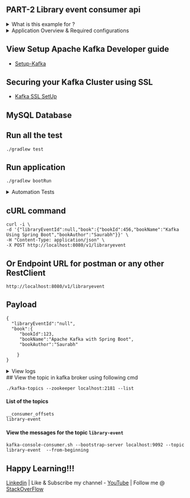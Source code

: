 ## PART-2 Library event consumer api

<details><summary>What is this example for ?</summary>

#### Apache Kafka Consumer API for sending message to a kafka topic by following ways:
- Sending a message with synchronous/asynchronous
- Sending a message with synchronous with timeout feature
- Sending a message with ProducerRecord
- Sending a message with ProducerRecord along with the headers
</details>

<details><summary>Application Overview & Required configurations </summary>
	
- This application is developed for consuming the apache kafka messages based on the the certain or specific events.
- This repository has the complete code related to kafka producers/consumers using spring boot.
- I have used 3 Apache Kafka clusters and 3 replicas in this example. 
- Please see following server.properties

#### Config files in `{KAFKA_HOME}/config/`
```
-rw-r--r--   1 saurabhshcs  admin  6864 19 Feb 23:40 server-1.properties
-rw-r--r--   1 saurabhshcs  admin  6864 19 Feb 23:41 server-2.properties
-rw-r--r--   1 saurabhshcs  admin  6863 17 Feb 22:57 server.properties
```
#### Application configurations in aplication.yaml for auto configurations

```
spring:
  profiles:
    active: local
    
spring:
  profiles: local
  kafka:
    template:
      default-topic: library-events
    producer:
      bootstrap-servers: localhost:9092, localhost:9093, localhost:9094
      key-serializer: org.apache.kafka.common.serialization.IntegerSerializer
      value-serializer: org.apache.kafka.common.serialization.StringSerializer
    admin:
      properties:
        bootstarp.servers: localhost:9092, localhost:9093, localhost:9094
```
</details>

## View Setup Apache Kafka Developer guide

- [Setup-Kafka](https://github.com/saurabhshcs/apache-kafka-developer-guide/blob/main/README.md)

## Securing your Kafka Cluster using SSL

- [Kafka SSL SetUp](https://github.com/saurabhshcs/apache-kafka-developer-guide/blob/main/Kafka_Security_config.md)

## MySQL Database

## Run all the test 

`
./gradlew test
`

## Run application
`
./gradlew bootRun
`

<details><summary>Automation Tests</summary>
<details> <summary>Integration Tests </summary>

#### LibraryEventControllerIntegrationTest

```
./gradlew clean test

> Task :test
2021-03-02 00:56:40.670  INFO 52992 --- [extShutdownHook] o.s.s.concurrent.ThreadPoolTaskExecutor  : Shutting down ExecutorService 'applicationTaskExecutor'
2021-03-02 00:56:40.671  INFO 52992 --- [extShutdownHook] o.a.k.clients.producer.KafkaProducer     : [Producer clientId=producer-1] Closing the Kafka producer with timeoutMillis = 30000 ms.

BUILD SUCCESSFUL in 16s
5 actionable tasks: 5 executed
SAURABHs-MacBook-Pro:library-producer-api saurabhsharma$ 

```
</details>
<details><summary>Unit Tests</summary>

#### LibraryEventControllerTest

```
./gradlew clean test

> Task :test
2021-03-02 00:56:40.670  INFO 52992 --- [extShutdownHook] o.s.s.concurrent.ThreadPoolTaskExecutor  : Shutting down ExecutorService 'applicationTaskExecutor'
2021-03-02 00:56:40.671  INFO 52992 --- [extShutdownHook] o.a.k.clients.producer.KafkaProducer     : [Producer clientId=producer-1] Closing the Kafka producer with timeoutMillis = 30000 ms.

BUILD SUCCESSFUL in 16s
5 actionable tasks: 5 executed
SAURABHs-MacBook-Pro:library-producer-api saurabhsharma$ 

```
</details>
</details>

## cURL command

```
curl -i \
-d '{"libraryEventId":null,"book":{"bookId":456,"bookName":"Kafka Using Spring Boot","bookAuthor":"Saurabh"}}' \
-H "Content-Type: application/json" \
-X POST http://localhost:8080/v1/libraryevent
```

## Or Endpoint URL for postman or any other RestClient

```
http://localhost:8080/v1/libraryevent
````
## Payload

```
{
  "libraryEventId":"null",
  "book":{
	 "bookId":123,
	 "bookName":"Apache Kafka with Spring Boot",
	 "bookAuthor":"Saurabh"

	}
} 
```

<details><summary>View logs</summary>
<p>

#### Console Logs -01 [Asynchronous kafkaTemplate.sendDefault(key, value) invocation]

```
2021-03-01 23:31:16.508  INFO 51690 --- [nio-8080-exec-1] o.s.web.servlet.DispatcherServlet        : Completed initialization in 2 ms
2021-03-01 23:31:16.620  INFO 51690 --- [nio-8080-exec-1] c.t.l.p.a.c.LibraryEventController       : Before Sync libraryEvent..
2021-03-01 23:31:16.645  INFO 51690 --- [nio-8080-exec-1] o.a.k.clients.producer.ProducerConfig    : ProducerConfig values: 
        acks = 1
        batch.size = 16384
        bootstrap.servers = [localhost:9092, localhost:9093, localhost:9094]
        buffer.memory = 33554432
        client.dns.lookup = use_all_dns_ips
        client.id = producer-1
        compression.type = none
        connections.max.idle.ms = 540000
        delivery.timeout.ms = 120000
        enable.idempotence = false
        interceptor.classes = []
        internal.auto.downgrade.txn.commit = true
        key.serializer = class org.apache.kafka.common.serialization.IntegerSerializer
        linger.ms = 0
        max.block.ms = 60000
        max.in.flight.requests.per.connection = 5
        max.request.size = 1048576
        metadata.max.age.ms = 300000
        metadata.max.idle.ms = 300000
        metric.reporters = []
        metrics.num.samples = 2
        metrics.recording.level = INFO
        metrics.sample.window.ms = 30000
        partitioner.class = class org.apache.kafka.clients.producer.internals.DefaultPartitioner
        receive.buffer.bytes = 32768
        reconnect.backoff.max.ms = 1000
        reconnect.backoff.ms = 50
        request.timeout.ms = 30000
        retries = 2147483647
        retry.backoff.ms = 100
        sasl.client.callback.handler.class = null
        sasl.jaas.config = null
        sasl.kerberos.kinit.cmd = /usr/bin/kinit
        sasl.kerberos.min.time.before.relogin = 60000
        sasl.kerberos.service.name = null
        sasl.kerberos.ticket.renew.jitter = 0.05
        sasl.kerberos.ticket.renew.window.factor = 0.8
        sasl.login.callback.handler.class = null
        sasl.login.class = null
        sasl.login.refresh.buffer.seconds = 300
        sasl.login.refresh.min.period.seconds = 60
        sasl.login.refresh.window.factor = 0.8
        sasl.login.refresh.window.jitter = 0.05
        sasl.mechanism = GSSAPI
        security.protocol = PLAINTEXT
        security.providers = null
        send.buffer.bytes = 131072
        ssl.cipher.suites = null
        ssl.enabled.protocols = [TLSv1.2, TLSv1.3]
        ssl.endpoint.identification.algorithm = https
        ssl.engine.factory.class = null
        ssl.key.password = null
        ssl.keymanager.algorithm = SunX509
        ssl.keystore.location = null
        ssl.keystore.password = null
        ssl.keystore.type = JKS
        ssl.protocol = TLSv1.3
        ssl.provider = null
        ssl.secure.random.implementation = null
        ssl.trustmanager.algorithm = PKIX
        ssl.truststore.location = null
        ssl.truststore.password = null
        ssl.truststore.type = JKS
        transaction.timeout.ms = 60000
        transactional.id = null
        value.serializer = class org.apache.kafka.common.serialization.StringSerializer

2021-03-01 23:31:16.673  INFO 51690 --- [nio-8080-exec-1] o.a.kafka.common.utils.AppInfoParser     : Kafka version: 2.6.0
2021-03-01 23:31:16.674  INFO 51690 --- [nio-8080-exec-1] o.a.kafka.common.utils.AppInfoParser     : Kafka commitId: 62abe01bee039651
2021-03-01 23:31:16.674  INFO 51690 --- [nio-8080-exec-1] o.a.kafka.common.utils.AppInfoParser     : Kafka startTimeMs: 1614641476673
2021-03-01 23:31:16.685  INFO 51690 --- [ad | producer-1] org.apache.kafka.clients.Metadata        : [Producer clientId=producer-1] Cluster ID: QRxGzd66R6iVmc5qoW5Dqg
2021-03-01 23:31:16.753  INFO 51690 --- [nio-8080-exec-1] c.t.l.p.a.c.LibraryEventController       : SendResult values: SendResult [producerRecord=ProducerRecord(topic=library-events, partition=null, headers=RecordHeaders(headers = [], isReadOnly = true), key=null, value={"libraryEventId":null,"book":{"numberOfPages":0}}, timestamp=null), recordMetadata=library-events-0@10]
2021-03-01 23:31:16.753  INFO 51690 --- [nio-8080-exec-1] c.t.l.p.a.c.LibraryEventController       : After send libraryEvent..

```
### Console Logs -02 [Synchronous kafkaTemplate.sendDefault(key, value) invocation]

```
2021-03-01 23:31:21.927  INFO 51690 --- [nio-8080-exec-2] c.t.l.p.a.c.LibraryEventController       : Before Async libraryEvent..
2021-03-01 23:31:21.929  INFO 51690 --- [nio-8080-exec-2] c.t.l.p.a.c.LibraryEventController       : After send libraryEvent..
2021-03-01 23:31:21.930  INFO 51690 --- [ad | producer-1] c.t.l.p.a.producer.LibraryEventProducer  : The message sent successfully to the key[null] and the value is [{"libraryEventId":null,"book":{"numberOfPages":0}}]

```

### Console Logs -03 [Synchronous kafkaTemplate.send(TOPIC_NAME, key, value) with Headers]


```
2021-03-02 00:14:44.178  INFO 52506 --- [nio-8080-exec-3] c.t.l.p.a.c.LibraryEventController       : Before Async libraryEventWithSync..
2021-03-02 00:14:44.178  INFO 52506 --- [nio-8080-exec-3] c.t.l.p.a.c.LibraryEventController       : After send libraryEvent..
2021-03-02 00:14:44.186  INFO 52506 --- [ad | producer-1] c.t.l.p.a.producer.LibraryEventProducer  : The message sent successfully to the key[null] and the value is [{"libraryEventId":null,"book":{"numberOfPages":0},"libraryEventType":"NEW"}]

```
</p> </details>
## View the topic in kafka broker using following cmd

`./kafka-topics --zookeeper localhost:2181 --list`

#### List of the topics
```
__consumer_offsets
library-event
```

#### View the messages for the topic `library-event`
`
kafka-console-consumer.sh --bootstrap-server localhost:9092 --topic library-event  --from-beginning
`

## Happy Learning!!!


[Linkedin](https://www.linkedin.com/in/saurabhshcs/) | Like & Subscribe my channel - [YouTube](https://www.youtube.com/channel/UCSQqjPw7_tfx1Ie4yYHbcxQ?pbjreload=102) | Follow me @ [StackOverFlow](https://stackoverflow.com/users/10719720/saurabhshcs?tab=profile)
